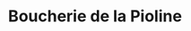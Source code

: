 ---
title: "Boucherie de la Pioline"
url: /aix-en-provence/boucherie-de-la-pioline/
shop: Metzgerei
---